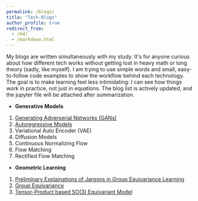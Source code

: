 ```yaml
---
permalink: /blogs/
title: "Tech-Blogs"
author_profile: true
redirect_from: 
  - /md/
  - /markdown.html
---
```


My blogs are written simultaneously with my study. It's for anyone curious about how different tech works without getting lost in heavy math or long theory (sadly, like myself). I am trying to use simple words and small, easy-to-follow code examples to show the workflow behind each technology.
The goal is to make learning feel less intimidating: I can see how things work in practice, not just in equations. The blog list is actively updated, and the jupyter file will be attached after summarization.

* **Generative Models**

1. <a href="https://colab.research.google.com/drive/1aVHDwNhS_YXSkEjFPpi4sx-WmE6S0kXH?usp=sharing">Generating Adverserial Networks (GANs)</a>
2. <a href="https://colab.research.google.com/drive/1_p5p4Pvb3qZufw1aTlcjMwjwripdFtxj?usp=sharing">Autoregressive Models</a>
3. Variational Auto Encoder (VAE)
4. Diffusion Models
5. Continuous Normalizing Flow
6. Flow Matching
7. Rectified Flow Matching

* **Geometric Learning**

1. <a href="https://colab.research.google.com/drive/1gEWOPSp0h7DajnqwoKSPUUBFMs4Nbvzf?usp=sharing">Preliminary Explainations of Jargons in Group Equivariance Learning</a>
2. <a href="https://colab.research.google.com/drive/1Drwshca3zvRuva0NUdwd0yiQjUSz3OdD?usp=sharing">Group Equivariance</a>
3. <a href="https://colab.research.google.com/drive/1Vorr7Z1EG6APO9sjOtD7O5mJeoj5jqst#scrollTo=PDi6nu58tz0h">Tensor-Product based SO(3) Equivariant Model</a>
